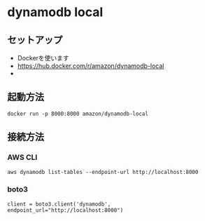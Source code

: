 # dynamodb local

## セットアップ
- Dockerを使います
- https://hub.docker.com/r/amazon/dynamodb-local
- 
## 起動方法
```
docker run -p 8000:8000 amazon/dynamodb-local
```

## 接続方法
### AWS CLI
```
aws dynamodb list-tables --endpoint-url http://localhost:8000
```
### boto3
```
client = boto3.client('dynamodb', endpoint_url="http://localhost:8000")
```
